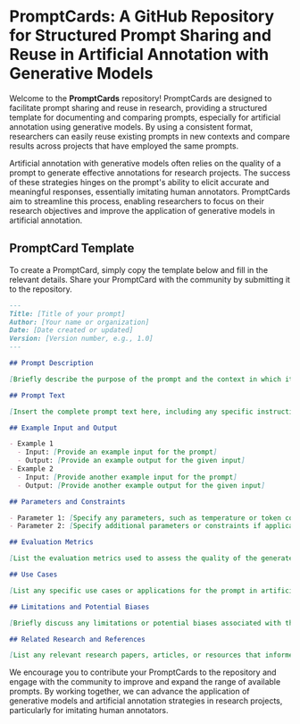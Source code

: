# PromptCards: A GitHub Repository for Structured Prompt Sharing and Reuse in Artificial Annotation with Generative Models

Welcome to the **PromptCards** repository! PromptCards are designed to facilitate prompt sharing and reuse in research, providing a structured template for documenting and comparing prompts, especially for artificial annotation using generative models. By using a consistent format, researchers can easily reuse existing prompts in new contexts and compare results across projects that have employed the same prompts.

Artificial annotation with generative models often relies on the quality of a prompt to generate effective annotations for research projects. The success of these strategies hinges on the prompt's ability to elicit accurate and meaningful responses, essentially imitating human annotators. PromptCards aim to streamline this process, enabling researchers to focus on their research objectives and improve the application of generative models in artificial annotation.

## PromptCard Template

To create a PromptCard, simply copy the template below and fill in the relevant details. Share your PromptCard with the community by submitting it to the repository.

```markdown
---
Title: [Title of your prompt]
Author: [Your name or organization]
Date: [Date created or updated]
Version: [Version number, e.g., 1.0]
---

## Prompt Description

[Briefly describe the purpose of the prompt and the context in which it is intended to be used, especially in the context of artificial annotation with generative models.]

## Prompt Text

[Insert the complete prompt text here, including any specific instructions or formatting.]

## Example Input and Output

- Example 1
  - Input: [Provide an example input for the prompt]
  - Output: [Provide an example output for the given input]
- Example 2
  - Input: [Provide another example input for the prompt]
  - Output: [Provide another example output for the given input]

## Parameters and Constraints

- Parameter 1: [Specify any parameters, such as temperature or token count]
- Parameter 2: [Specify additional parameters or constraints if applicable]

## Evaluation Metrics

[List the evaluation metrics used to assess the quality of the generated artificial annotations, such as accuracy, F1 score, or BLEU score.]

## Use Cases

[List any specific use cases or applications for the prompt in artificial annotation, such as data annotation, semi-supervised learning, or active learning.]

## Limitations and Potential Biases

[Briefly discuss any limitations or potential biases associated with the prompt, as well as any steps taken to mitigate them, in the context of artificial annotation with generative models.]

## Related Research and References

[List any relevant research papers, articles, or resources that informed the creation of the prompt or are closely related to it, especially in the area of artificial annotation with generative models. Include proper citations where applicable.]

```

We encourage you to contribute your PromptCards to the repository and engage with the community to improve and expand the range of available prompts. By working together, we can advance the application of generative models and artificial annotation strategies in research projects, particularly for imitating human annotators.

